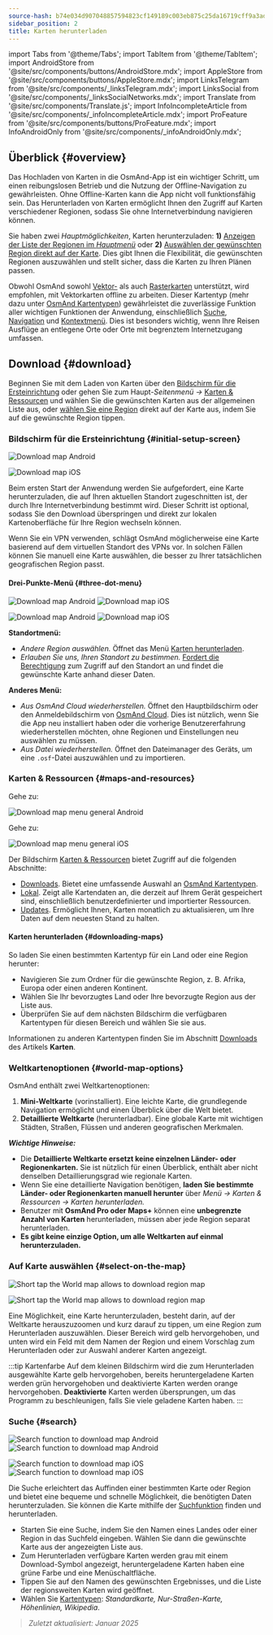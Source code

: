 ```yaml
---
source-hash: b74e034d907048857594823cf149189c003eb875c25da16719cff9a3addc6202
sidebar_position: 2
title: Karten herunterladen
---
```

import Tabs from '@theme/Tabs';
import TabItem from '@theme/TabItem';
import AndroidStore from '@site/src/components/buttons/AndroidStore.mdx';
import AppleStore from '@site/src/components/buttons/AppleStore.mdx';
import LinksTelegram from '@site/src/components/_linksTelegram.mdx';
import LinksSocial from '@site/src/components/_linksSocialNetworks.mdx';
import Translate from '@site/src/components/Translate.js';
import InfoIncompleteArticle from '@site/src/components/_infoIncompleteArticle.mdx';
import ProFeature from '@site/src/components/buttons/ProFeature.mdx';
import InfoAndroidOnly from '@site/src/components/_infoAndroidOnly.mdx';




## Überblick {#overview}

Das Hochladen von Karten in die OsmAnd-App ist ein wichtiger Schritt, um einen reibungslosen Betrieb und die Nutzung der Offline-Navigation zu gewährleisten. Ohne Offline-Karten kann die App nicht voll funktionsfähig sein. Das Herunterladen von Karten ermöglicht Ihnen den Zugriff auf Karten verschiedener Regionen, sodass Sie ohne Internetverbindung navigieren können.

Sie haben zwei *Hauptmöglichkeiten*, Karten herunterzuladen: **1)** [Anzeigen der Liste der Regionen im *Hauptmenü*](#maps-and-resources) oder **2)** [Auswählen der gewünschten Region direkt auf der Karte](#select-on-the-map). Dies gibt Ihnen die Flexibilität, die gewünschten Regionen auszuwählen und stellt sicher, dass die Karten zu Ihren Plänen passen.

Obwohl OsmAnd sowohl [Vektor-](../map/vector-maps.md) als auch [Rasterkarten](../map/raster-maps.md) unterstützt, wird empfohlen, mit Vektorkarten offline zu arbeiten. Dieser Kartentyp (mehr dazu unter [OsmAnd Kartentypen](../personal/maps-resources.md#map-types)) gewährleistet die zuverlässige Funktion aller wichtigen Funktionen der Anwendung, einschließlich [Suche](../search/index.md), [Navigation](../navigation/index.md) und [Kontextmenü](../map/map-context-menu.md). Dies ist besonders wichtig, wenn Ihre Reisen Ausflüge an entlegene Orte oder Orte mit begrenztem Internetzugang umfassen.


## Download {#download}

Beginnen Sie mit dem Laden von Karten über den [Bildschirm für die Ersteinrichtung](#initial-setup-screen) oder gehen Sie zum Haupt-*Seitenmenü* *→* [Karten & Ressourcen](#maps-and-resources) und wählen Sie die gewünschten Karten aus der allgemeinen Liste aus, oder [wählen Sie eine Region](#select-on-the-map) direkt auf der Karte aus, indem Sie auf die gewünschte Region tippen.


### Bildschirm für die Ersteinrichtung {#initial-setup-screen}

<Tabs groupId="operating-systems">

<TabItem value="android" label="Android">

![Download map Android](@site/static/img/steps/start_screen_first_screen_andr.png)

</TabItem>

<TabItem value="ios" label="iOS">

![Download map iOS](@site/static/img/steps/start_screen_first_screen_ios.png)

</TabItem>

</Tabs>

Beim ersten Start der Anwendung werden Sie aufgefordert, eine Karte herunterzuladen, die auf Ihren aktuellen Standort zugeschnitten ist, der durch Ihre Internetverbindung bestimmt wird. Dieser Schritt ist optional, sodass Sie den Download überspringen und direkt zur lokalen Kartenoberfläche für Ihre Region wechseln können.

Wenn Sie ein VPN verwenden, schlägt OsmAnd möglicherweise eine Karte basierend auf dem virtuellen Standort des VPNs vor. In solchen Fällen können Sie manuell eine Karte auswählen, die besser zu Ihrer tatsächlichen geografischen Region passt.


#### Drei-Punkte-Menü {#three-dot-menu}

<Tabs groupId="operating-systems">

<TabItem value="android" label="Android">

![Download map Android](@site/static/img/steps/start_screen_first_screen_location_andr.png) ![Download map iOS](@site/static/img/steps/start_screen_first_screen_other_andr.png)

</TabItem>

<TabItem value="ios" label="iOS">

![Download map Android](@site/static/img/steps/start_screen_first_screen_location_ios.png) ![Download map iOS](@site/static/img/steps/start_screen_first_screen_other_ios.png)

</TabItem>

</Tabs>

**Standortmenü:**

- *Andere Region auswählen.* Öffnet das Menü [Karten herunterladen](#maps-and-resources).
- *Erlauben Sie uns, Ihren Standort zu bestimmen.* [Fordert die Berechtigung](../start-with/first-steps.md#permission-to-access-the-location) zum Zugriff auf den Standort an und findet die gewünschte Karte anhand dieser Daten.

**Anderes Menü:**

- *Aus OsmAnd Cloud wiederherstellen.* Öffnet den Hauptbildschirm oder den Anmeldebildschirm von [OsmAnd Cloud](../personal/osmand-cloud.md). Dies ist nützlich, wenn Sie die App neu installiert haben oder die vorherige Benutzererfahrung wiederherstellen möchten, ohne Regionen und Einstellungen neu auswählen zu müssen.
- *Aus Datei wiederherstellen.* Öffnet den Dateimanager des Geräts, um eine `.osf`-Datei auszuwählen und zu importieren.


### Karten & Ressourcen {#maps-and-resources}

<Tabs groupId="operating-systems">

<TabItem value="android" label="Android">

Gehe zu: *<Translate android="true" ids="shared_string_menu,maps_and_resources,downloads"/>*

![Download map menu general Android](@site/static/img/personal/maps/download_menu_andr.png)

</TabItem>

<TabItem value="ios" label="iOS">

Gehe zu: *<Translate ios="true" ids="shared_string_menu,res_mapsres"/>*

![Download map menu general iOS](@site/static/img/personal/maps/download_menu_ios.png)

</TabItem>

</Tabs>

Der Bildschirm [Karten & Ressourcen](../personal/maps-resources.md) bietet Zugriff auf die folgenden Abschnitte:

- [Downloads](../personal/maps-resources.md#downloads). Bietet eine umfassende Auswahl an [OsmAnd Kartentypen](../personal/maps-resources.md#map-types).
- [Lokal](../personal/maps-resources.md#local). Zeigt alle Kartendaten an, die derzeit auf Ihrem Gerät gespeichert sind, einschließlich benutzerdefinierter und importierter Ressourcen.
- [Updates](../personal/maps-resources.md#updates). Ermöglicht Ihnen, Karten monatlich zu aktualisieren, um Ihre Daten auf dem neuesten Stand zu halten.

#### Karten herunterladen {#downloading-maps}

So laden Sie einen bestimmten Kartentyp für ein Land oder eine Region herunter:

- Navigieren Sie zum Ordner für die gewünschte Region, z. B. Afrika, Europa oder einen anderen Kontinent.
- Wählen Sie Ihr bevorzugtes Land oder Ihre bevorzugte Region aus der Liste aus.
- Überprüfen Sie auf dem nächsten Bildschirm die verfügbaren Kartentypen für diesen Bereich und wählen Sie sie aus.

Informationen zu anderen Kartentypen finden Sie im Abschnitt [Downloads](../personal/maps-resources.md#downloads) des Artikels **Karten**.

### Weltkartenoptionen {#world-map-options}

OsmAnd enthält zwei Weltkartenoptionen:

1. **Mini-Weltkarte** (vorinstalliert). Eine leichte Karte, die grundlegende Navigation ermöglicht und einen Überblick über die Welt bietet.
2. **Detaillierte Weltkarte** (herunterladbar). Eine globale Karte mit wichtigen Städten, Straßen, Flüssen und anderen geografischen Merkmalen.

***Wichtige Hinweise:***

- Die **Detaillierte Weltkarte ersetzt keine einzelnen Länder- oder Regionenkarten.** Sie ist nützlich für einen Überblick, enthält aber nicht denselben Detaillierungsgrad wie regionale Karten.
- Wenn Sie eine detaillierte Navigation benötigen, **laden Sie bestimmte Länder- oder Regionenkarten manuell herunter** über *Menü → Karten & Ressourcen → Karten herunterladen.*
- Benutzer mit **OsmAnd Pro oder Maps+** können eine **unbegrenzte Anzahl von Karten** herunterladen, müssen aber jede Region separat herunterladen.
- **Es gibt keine einzige Option, um alle Weltkarten auf einmal herunterzuladen.**


### Auf Karte auswählen {#select-on-the-map}

<Tabs groupId="operating-systems">

<TabItem value="android" label="Android">

![Short tap the World map allows to download region map](@site/static/img/map/download_region_map_via_worldmap.png)

</TabItem>

<TabItem value="ios" label="iOS">

![Short tap the World map allows to download region map](@site/static/img/settings/download_region_map_via_worldmap_ios.png)

</TabItem>

</Tabs>

Eine Möglichkeit, eine Karte herunterzuladen, besteht darin, auf der Weltkarte herauszuzoomen und kurz darauf zu tippen, um eine Region zum Herunterladen auszuwählen. Dieser Bereich wird gelb hervorgehoben, und unten wird ein Feld mit dem Namen der Region und einem Vorschlag zum Herunterladen oder zur Auswahl anderer Karten angezeigt.

:::tip Kartenfarbe
Auf dem kleinen Bildschirm wird die zum Herunterladen ausgewählte Karte gelb hervorgehoben, bereits heruntergeladene Karten werden grün hervorgehoben und deaktivierte Karten werden orange hervorgehoben. **Deaktivierte** Karten werden übersprungen, um das Programm zu beschleunigen, falls Sie viele geladene Karten haben.
:::

### Suche {#search}

<Tabs groupId="operating-systems">

<TabItem value="android" label="Android">

![Search function to download map Android](@site/static/img/settings/search_download_map_3_andr.png) ![Search function to download map Android](@site/static/img/settings/search_download_map_4_andr.png)

</TabItem>

<TabItem value="ios" label="iOS">

![Search function to download map iOS](@site/static/img/settings/search_download_map_1_ios.png) ![Search function to download map iOS](@site/static/img/settings/search_download_map_2_ios.png)

</TabItem>

</Tabs>

Die Suche erleichtert das Auffinden einer bestimmten Karte oder Region und bietet eine bequeme und schnelle Möglichkeit, die benötigten Daten herunterzuladen. Sie können die Karte mithilfe der [Suchfunktion](../search/index.md) finden und herunterladen.

- Starten Sie eine Suche, indem Sie den Namen eines Landes oder einer Region in das Suchfeld eingeben. Wählen Sie dann die gewünschte Karte aus der angezeigten Liste aus.
- Zum Herunterladen verfügbare Karten werden grau mit einem Download-Symbol angezeigt, heruntergeladene Karten haben eine grüne Farbe und eine Menüschaltfläche.
- Tippen Sie auf den Namen des gewünschten Ergebnisses, und die Liste der regionsweiten Karten wird geöffnet.
- Wählen Sie [Kartentypen](../personal/maps-resources.md#map-types): *Standardkarte, Nur-Straßen-Karte, Höhenlinien, Wikipedia*.

> *Zuletzt aktualisiert: Januar 2025*